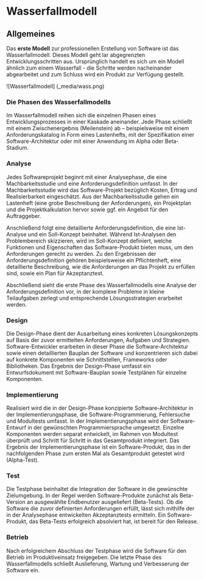 # Wasserfallmodell

## Allgemeines
Das **erste Modell** zur professionellen Erstellung von Software ist das Wasserfallmodell. Dieses Modell geht lar abgegrenzten Entwicklungsschritten aus. Ursprünglich handelt es sich um ein Modell ähnlich zum einem Wasserfall - die Schritte werden nacheinander abgearbeitet und zum Schluss wird ein Produkt zur Verfügung gestellt.

![Wasserfallmodell] (_media/wass.png)

### Die Phasen des Wasserfallmodells
Im Wasserfallmodell reihen sich die einzelnen Phasen eines Entwicklungsprozesses in einer Kaskade aneinander. Jede Phase schließt mit einem Zwischenergebnis (Meilenstein) ab – beispielsweise mit einem Anforderungskatalog in Form eines Lastenhefts, mit der Spezifikation einer Software-Architektur oder mit einer Anwendung im Alpha oder Beta-Stadium.

### Analyse
Jedes Softwareprojekt beginnt mit einer Analysephase, die eine Machbarkeitsstudie und eine Anforderungsdefinition umfasst. In der Machbarkeitsstudie wird das Software-Projekt bezüglich Kosten, Ertrag und Realisierbarkeit eingeschätzt. Aus der Machbarkeitsstudie gehen ein Lastenheft (eine grobe Beschreibung der Anforderungen), ein Projektplan und die Projektkalkulation hervor sowie ggf. ein Angebot für den Auftraggeber.

Anschließend folgt eine detaillierte Anforderungsdefinition, die eine Ist-Analyse und ein Soll-Konzept beinhaltet. Während Ist-Analysen den Problembereich skizzieren, wird im Soll-Konzept definiert, welche Funktionen und Eigenschaften das Software-Produkt bieten muss, um den Anforderungen gerecht zu werden. Zu den Ergebnissen der Anforderungsdefinition gehören beispielsweise ein Pflichtenheft, eine detaillierte Beschreibung, wie die Anforderungen an das Projekt zu erfüllen sind, sowie ein Plan für Akzeptanztest.

Abschließend sieht die erste Phase des Wasserfallmodells eine Analyse der Anforderungsdefinition vor, in der komplexe Probleme in kleine Teilaufgaben zerlegt und entsprechende Lösungsstrategien erarbeitet werden.

### Design
Die Design-Phase dient der Ausarbeitung eines konkreten Lösungskonzepts auf Basis der zuvor ermittelten Anforderungen, Aufgaben und Strategien. Software-Entwickler erarbeiten in dieser Phase die Software-Architektur sowie einen detaillierten Bauplan der Software und konzentrieren sich dabei auf konkrete Komponenten wie Schnittstellen, Frameworks oder Bibliotheken. Das Ergebnis der Design-Phase umfasst ein Entwurfsdokument mit Software-Bauplan sowie Testplänen für einzelne Komponenten.

### Implementierung
Realisiert wird die in der Design-Phase konzipierte Software-Architektur in der Implementierungsphase, die Software-Programmierung, Fehlersuche und Modultests umfasst. In der Implementierungsphase wird der Software-Entwurf in der gewünschten Programmiersprache umgesetzt. Einzelne Komponenten werden separat entwickelt, im Rahmen von Modultest überprüft und Schritt für Schritt in das Gesamtprodukt integriert. Das Ergebnis der Implementierungsphase ist ein Software-Produkt, das in der nachfolgenden Phase zum ersten Mal als Gesamtprodukt getestet wird (Alpha-Test).

### Test
Die Testphase beinhaltet die Integration der Software in die gewünschte Zielumgebung. In der Regel werden Software-Produkte zunächst als Beta-Version an ausgewählte Endbenutzer ausgeliefert (Beta-Tests). Ob die Software die zuvor definierten Anforderungen erfüllt, lässt sich mithilfe der in der Analysephase entwickelten Akzeptanztests ermitteln. Ein Software-Produkt, das Beta-Tests erfolgreich absolviert hat, ist bereit für den Release.

### Betrieb
Nach erfolgreichem Abschluss der Testphase wird die Software für den Betrieb im Produktiveinsatz freigegeben. Die letzte Phase des Wasserfallmodells schließt Auslieferung, Wartung und Verbesserung der Software ein.

